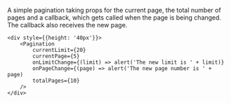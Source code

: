 A simple pagination taking props for the current page, the total number of pages and a callback, which gets called
when the page is being changed. The callback also receives the new page.

    <div style={{height: '40px'}}>
        <Pagination 
            currentLimit={20} 
            currentPage={5} 
            onLimitChange={(limit) => alert('The new limit is ' + limit)} 
            onPageChange={(page) => alert('The new page number is ' + page)
            totalPages={10} 
        />
    </div>
